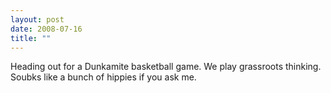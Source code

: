 ```yaml
---
layout: post
date: 2008-07-16
title: ""
---
```

Heading out for a Dunkamite basketball game. We play grassroots thinking. Soubks like a bunch of hippies if you ask me.